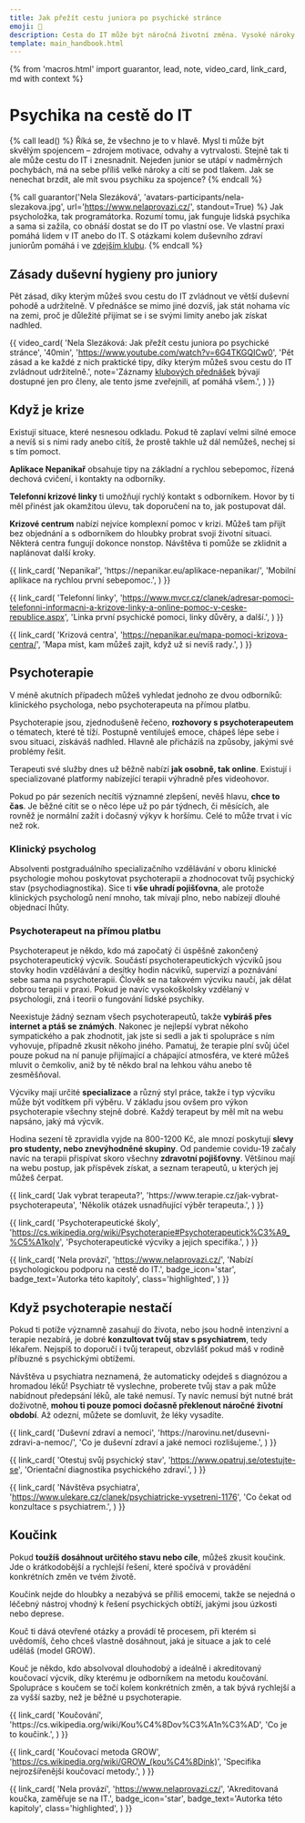 ```yaml
---
title: Jak přežít cestu juniora po psychické stránce
emoji: 💆
description: Cesta do IT může být náročná životní změna. Vysoké nároky na sebe sama, srovnávání se s ostatními, nedostatek odpočinku, nejistota. Přečti si, jak se to dá zvládat.
template: main_handbook.html
---
```


{% from 'macros.html' import guarantor, lead, note, video_card, link_card, md with context %}

# Psychika na cestě do IT

{% call lead() %}
  Říká se, že všechno je to v hlavě. Mysl ti může být skvělým spojencem – zdrojem motivace, odvahy a vytrvalosti. Stejně tak ti ale může cestu do IT i znesnadnit. Nejeden junior se utápí v nadměrných pochybách, má na sebe příliš velké nároky a cítí se pod tlakem. Jak se nenechat brzdit, ale mít svou psychiku za spojence?
{% endcall %}

{% call guarantor('Nela Slezáková', 'avatars-participants/nela-slezakova.jpg', url='https://www.nelaprovazi.cz/', standout=True) %}
  Jak psycholožka, tak programátorka. Rozumí tomu, jak funguje lidská psychika a sama si zažila, co obnáší dostat se do IT po vlastní ose. Ve vlastní praxi pomáhá lidem v IT anebo do IT. S otázkami kolem duševního zdraví juniorům pomáhá i ve [zdejším klubu](../club.md).
{% endcall %}

## Zásady duševní hygieny pro juniory

Pět zásad, díky kterým můžeš svou cestu do IT zvládnout ve větší duševní pohodě a udržitelně. V přednášce se mimo jiné dozvíš, jak stát nohama víc na zemi, proč je důležité přijímat se i se svými limity anebo jak získat nadhled.

{{ video_card(
  'Nela Slezáková: Jak přežít cestu juniora po psychické stránce',
  '40min',
  'https://www.youtube.com/watch?v=6G4TKGQICw0',
  'Pět zásad a ke každé z nich praktické tipy, díky kterým můžeš svou cestu do IT zvládnout udržitelně.',
  note='Záznamy [klubových přednášek](../events.md) bývají dostupné jen pro členy, ale tento jsme zveřejnili, ať pomáhá všem.',
) }}

## Když je krize

Existují situace, které nesnesou odkladu. Pokud tě zaplaví velmi silné emoce a nevíš si s nimi rady anebo cítíš, že prostě takhle už dál nemůžeš, nechej si s tím pomoct.

**Aplikace Nepanikař** obsahuje tipy na základní a rychlou sebepomoc, řízená dechová cvičení, i kontakty na odborníky.

**Telefonní krizové linky** ti umožňují rychlý kontakt s odborníkem. Hovor by ti měl přinést jak okamžitou úlevu, tak doporučení na to, jak postupovat dál.

**Krizové centrum** nabízí nejvíce komplexní pomoc v krizi. Můžeš tam přijít bez objednání a s odborníkem do hloubky probrat svoji životní situaci. Některá centra fungují dokonce nonstop. Návštěva ti pomůže se zklidnit a naplánovat další kroky.

<div class="link-cards">
  {{ link_card(
    'Nepanikař',
    'https://nepanikar.eu/aplikace-nepanikar/',
    'Mobilní aplikace na rychlou první sebepomoc.',
  ) }}

  {{ link_card(
    'Telefonní linky',
    'https://www.mvcr.cz/clanek/adresar-pomoci-telefonni-informacni-a-krizove-linky-a-online-pomoc-v-ceske-republice.aspx',
    'Linka první psychické pomoci, linky důvěry, a další.',
  ) }}

  {{ link_card(
    'Krizová centra',
    'https://nepanikar.eu/mapa-pomoci-krizova-centra/',
    'Mapa míst, kam můžeš zajít, když už si nevíš rady.',
  ) }}
</div>

## Psychoterapie

V méně akutních případech můžeš vyhledat jednoho ze dvou odborníků: klinického psychologa, nebo psychoterapeuta na přímou platbu.

Psychoterapie jsou, zjednodušeně řečeno, **rozhovory s psychoterapeutem** o tématech, které tě tíží. Postupně ventiluješ emoce, chápeš lépe sebe i svou situaci, získáváš nadhled. Hlavně ale přicházíš na způsoby, jakými své problémy řešit.

Terapeuti své služby dnes už běžně nabízí **jak osobně, tak online**. Existují i specializované platformy nabízející terapii výhradně přes videohovor.

Pokud po pár sezeních necítíš významné zlepšení, nevěš hlavu, **chce to čas**. Je běžné cítit se o něco lépe už po pár týdnech, či měsících, ale rovněž je normální zažít i dočasný výkyv k horšímu. Celé to může trvat i víc než rok.

### Klinický psycholog

Absolventi postgraduálního specializačního vzdělávání v oboru klinické psychologie mohou poskytovat psychoterapii a zhodnocovat tvůj psychický stav (psychodiagnostika). Sice ti **vše uhradí pojišťovna**, ale protože klinických psychologů není mnoho, tak mívají plno, nebo nabízejí dlouhé objednací lhůty.

### Psychoterapeut na přímou platbu

Psychoterapeut je někdo, kdo má započatý či úspěšně zakončený psychoterapeutický výcvik. Součástí psychoterapeutických výcviků jsou stovky hodin vzdělávání a desítky hodin nácviků, supervizí a poznávání sebe sama na psychoterapii. Člověk se na takovém výcviku naučí, jak dělat dobrou terapii v praxi. Pokud je navíc vysokoškolsky vzdělaný v psychologii, zná i teorii o fungování lidské psychiky.

Neexistuje žádný seznam všech psychoterapeutů, takže **vybíráš přes internet a ptáš se známých**. Nakonec je nejlepší vybrat někoho sympatického a pak zhodnotit, jak jste si sedli a jak ti spolupráce s ním vyhovuje, případně zkusit někoho jiného. Pamatuj, že terapie plní svůj účel pouze pokud na ní panuje přijímající a chápající atmosféra, ve které můžeš mluvit o čemkoliv, aniž by tě někdo bral na lehkou váhu anebo tě zesměšňoval.

Výcviky mají určité **specializace** a různý styl práce, takže i typ výcviku může být vodítkem při výběru. V základu jsou ovšem pro výkon psychoterapie všechny stejně dobré. Každý terapeut by měl mít na webu napsáno, jaký má výcvik.

Hodina sezení tě zpravidla vyjde na 800-1200 Kč, ale mnozí poskytují **slevy pro studenty, nebo znevýhodněné skupiny**. Od pandemie covidu-19 začaly navíc na terapii přispívat skoro všechny **zdravotní pojišťovny**. Většinou mají na webu postup, jak příspěvek získat, a seznam terapeutů, u kterých jej můžeš čerpat.

<div class="link-cards">
  {{ link_card(
    'Jak vybrat terapeuta?',
    'https://www.terapie.cz/jak-vybrat-psychoterapeuta',
    'Několik otázek usnadňující výběr terapeuta.',
  ) }}

  {{ link_card(
    'Psycho­terapeu­tic­ké školy',
    'https://cs.wikipedia.org/wiki/Psychoterapie#Psychoterapeutick%C3%A9_%C5%A1koly',
    'Psycho­terapeu­tic­ké výcviky a jejich specifika.',
  ) }}

  {{ link_card(
    'Nela provází',
    'https://www.nelaprovazi.cz/',
    'Nabízí psychologickou podporu na cestě do IT.',
    badge_icon='star',
    badge_text='Autorka této kapitoly',
    class='highlighted',
  ) }}
</div>

## Když psychoterapie nestačí

Pokud ti potíže významně zasahují do života, nebo jsou hodně intenzivní a terapie nezabírá, je dobré **konzultovat tvůj stav s psychiatrem**, tedy lékařem. Nejspíš to doporučí i tvůj terapeut, obzvlášť pokud máš v rodině příbuzné s psychickými obtížemi.

Návštěva u psychiatra neznamená, že automaticky odejdeš s diagnózou a hromadou léků! Psychiatr tě vyslechne, proberete tvůj stav a pak může nabídnout předepsání léků, ale také nemusí. Ty navíc nemusí být nutné brát doživotně, **mohou ti pouze pomoci dočasně překlenout náročné životní období**. Až odezní, můžete se domluvit, že léky vysadíte.

<div class="link-cards">
  {{ link_card(
    'Duševní zdraví a nemoci',
    'https://narovinu.net/dusevni-zdravi-a-nemoc/',
    'Co je duševní zdraví a jaké nemoci rozlišujeme.',
  ) }}

  {{ link_card(
    'Otestuj svůj psychický stav',
    'https://www.opatruj.se/otestujte-se',
    'Orientační diagnostika psychického zdraví.',
  ) }}

  {{ link_card(
    'Návštěva psychiatra',
    'https://www.ulekare.cz/clanek/psychiatricke-vysetreni-1176',
    'Co čekat od konzultace s psychiatrem.',
  ) }}
</div>

## Koučink

Pokud **toužíš dosáhnout určitého stavu nebo cíle**, můžeš zkusit koučink. Jde o krátkodobější a rychlejší řešení, které spočívá v provádění konkrétních změn ve tvém životě.

Koučink nejde do hloubky a nezabývá se příliš emocemi, takže se nejedná o léčebný nástroj vhodný k řešení psychických obtíží, jakými jsou úzkosti nebo deprese.

Kouč ti dává otevřené otázky a provádí tě procesem, při kterém si uvědomíš, čeho chceš vlastně dosáhnout, jaká je situace a jak to celé uděláš (model GROW).

Kouč je někdo, kdo absolvoval dlouhodobý a ideálně i akreditovaný koučovací výcvik, díky kterému je odborníkem na metodu koučování. Spolupráce s koučem se točí kolem konkrétních změn, a tak bývá rychlejší a za vyšší sazby, než je běžné u psychoterapie.

<div class="link-cards">
  {{ link_card(
    'Koučování',
    'https://cs.wikipedia.org/wiki/Kou%C4%8Dov%C3%A1n%C3%AD',
    'Co je to koučink.',
  ) }}

  {{ link_card(
    'Koučovací metoda GROW',
    'https://cs.wikipedia.org/wiki/GROW_(kou%C4%8Dink)',
    'Specifika nejrozšířenější koučovací metody.',
  ) }}

  {{ link_card(
    'Nela provází',
    'https://www.nelaprovazi.cz/',
    'Akreditovaná koučka, zaměřuje se na IT.',
    badge_icon='star',
    badge_text='Autorka této kapitoly',
    class='highlighted',
  ) }}
</div>


<!-- {#

feedback na stránku https://discord.com/channels/769966886598737931/789046675247333397/1025450055999692910

https://www.heroine.cz/zeny-it/6341-syndrom-podvodnice-vas-pri-praci-v-it-snadno-dozene-jak-proti-nemu-bojovat

Don’t compare yourself
https://twitter.com/traversymedia/status/1298585427016908801

6, 8 - nepropadej panice
https://www.youtube.com/playlist?list=PLhB6F20C-jTPITEXEHus6fVZDfNxzRbv_

workoholismus
https://discord.com/channels/769966886598737931/864434067968360459/900281705246633995

Ahoj :-) tohle mi připadá supr! Sám jsem tím trpěl, teď už tolik ne. A věřím, že spousta juniorů a zvlášť juniorek má tenhle syndrom. Tak jsem si říkal, že by tě to mohlo zaujmout... https://www.youtube.com/watch?v=l_Vqp1dPuPo

Produktivita
https://discord.com/channels/769966886598737931/864434067968360459/901243092856889384

--- https://discord.com/channels/769966886598737931/789107031939481641/999239037187534898
Na "jak zvýšit psychickou odolnost" jsou psaný celý knížky 😄 ale já osobně jsem spíš zastánce toho, že tě zocelují náročné životní situace, které jsi překonal. Je rozdíl mezi eustresem a distresem, eustres je mírný a nabudí tě k lepšímu výkonu, distres už je za hranou a tvůj výkon zhorší. Můj tip na snížení stresu je určitě nácvik. Kognitivně behaviorální terapie vystavování se podnětům, které způsobují úzkost hodně propaguje, a funguje to. Takže poprosit někoho blízkého, ať se mnou simuluje pohovorovou situaci může snížit stres při samotném pohovoru.
---


--- https://discord.com/channels/769966886598737931/864434067968360459/997241498452111441
Teď jsem narazil na velice zajímavou myšlenku, která by mohla rozproudit diskuzi. Čtu zrovna knihu Psychologie peněz (všiml jsem si ze téma financí se tu někde nedávno řešilo) a velice mě tam zaujala myšlenka toho, že pokud člověk zjistí, že chce najednou dělat něco nového (třeba nastartovat kariéru v IT jako asi většina z nás) tak má tendenci se na to až nezdravě soustředit. Plus ho k tomu ještě svírá lítost, že obětoval tolik času něčemu jinému co zrovna opouští a takovéto “kéž bych začal dřív” mu může dost ublížit. Co vy na to? Znáte to? Já osobně jsem s tímhle pocitem bojoval dost dlouhou dobu. Jednou za čas mě to přepadne, ale naučil jsem se s tím pracovat a soustředit se na fakt, že vše v životě má své opodstatnění a vše má svůj čas. Proto taky třeba tolik nespěchám na učení a je to pro mě až na druhém místě za rodinou. 😊
---


--- https://discord.com/channels/769966886598737931/864434067968360459/980834407839571988
Velmi dobrá otázka, já si myslím, že např. 1) ti psychické obtíže zasahují do života - způsobují problémy v práci, vztazích... 2) ostatní ti říkají, že to už není normální, 3) můžeš si udělat screening, který zaštituje Národní ústav duševního zdraví https://www.opatruj.se/otestujte-se .... 4) + pokud máš v rodině historii duševních obtíží, tak je to další důvod
---


--- https://discord.com/channels/769966886598737931/788826407412170752/972950345863028737
Strach a vzrušení před prvním zveřejněním životopisu…, před prvním pohovorem…, před nástupem do práce… Už vím, že mě chtějí, mám domluvenou pozici i mzdu, a přece se to první pracovní ráno cítím jako kdybych šla k maturitě. Sevřená nervozitou, plná očekávání. Co se bude dít první den? A co ty dny další?
Obecně je nástupní den hlavně o setkání a poznání prostředí, vyřízení administrace, předání notebooku a mobilu, přidělení práv a přístupů, absolvování prvních „školení“ o firmě, práci, režimu, atd. Informace jsem hltala možná až moc vehementně, nevím proč jsem si myslela, že musím nasadit vražedné tempo a všechno si hned zapamatovat… Měla jsem toho tak plnou hlavu, že jsem v noci neusnula.
Druhý den jsem nastoupila na projekt do jiné společnosti. Takže stejné kolečko co předchozí den: další nové prostředí, setkání, administrace, notebook, školení… někdy jste na tom tak dobře, že přijdete, první den dostanete notebook a smlouvu, druhý den vám zařídí přístupy a vysvětlí práci, a třetí den už přispíváte jako plnohodnotný člen týmu. Mně se ty dny změnily v týdny (slabina korporátů), takže třeba první měsíc jsem dost intenzivně bojovala se strachem z vyhazovu a s pocitem, že jsem tam k ničemu, protože „nic neprogramuji a jen čtu dokumentaci“ k projektu. Ale v týmu se vědělo, že jsem úplný nováček a zaškoluji se na nových technologiích, takže všichni byli klidní, nápomocní a já se postupně uklidňovala taky… Hlavně díky rozhovorům v kuchyňkách a na obědech (které vřele doporučuji), protože jsem se dozvěděla, že i mým kolegům trval proces rozkoukávání dlouho, že je to normální, pochopitelné, že není kam spěchat, mám být v klidu a pokud budou mít pocit, že bych „měla zrychlit“, určitě to jasně řeknou – opadly tak moje obavy, že bych ze dne na den dostala smsku, ať už do práce nechodím. Postupně jsem začala psát kód a těšilo mě, že byl schvalován bez připomínek a s pochvalou, že mi to jde. Takže nevzdávejte to!
---


--- https://discord.com/channels/769966886598737931/1089542061910413345/1089645111840886836
Ahoj Jamébo, vítej v klubu.
Máš tedy v životě aktuálně řádně naloženo, ne že ne. 😓
Jsme sice stejně staří a už sem taky nějakou tou krizí prošel, ale jako bezdětný, si tohle neumím moc představit. 😮

Co si představit umím, je to, co je potřeba pro změnu kariéry do IT, protože posledních několik let tím lidi provázím.

Ne všem se to povede a ty důvody jsou v naprosté většině stejné:
🪫 nejsou na tom psychicky dobře, vyhoření, deprese, rozpad vztahu, to všechno je často bohužel smrtelná rána téhle snaze, prostě už nemáš energii
💸 nemají dost finančních rezerv: není to levné, místo práce se učit, platit kurzy, hledání práce taky trvá, nástupní peníze v IT nejsou žádná výhra (pořád není výjimkou 30 hrubého za fulltime) i když to samozřejmě stoupá relativně rychle
🫂 chybí podpora partnerů / rodiny / okolí: tohle je trochu propojené s těmi předchozími, okolí ti to může financovat, hlídat děti a vůbec ten pocit, že ti někdo blízký říká, že to zvládneš je taky dost důležitej.

A teď když se touhle optikou dívám na tvoji situaci, jak ji tu popisuješ, tak kromě odhodlání, které z toho cítím (respekt!), tam vidím i dost rizik. Trh aktuálně taky není na tvé straně, poněkud to vychladlo a je potřeba umět víc a práci juniorům trvá najít déle než třeba před rokem.

Nerad bych tě tím demotivoval, ale v tvé situaci asi nemůžeš moc riskovat a jít do toho po hlavě bez ohledu na šance a je proto na místě spíš opatrnější přístup. ☹️

Zkusme přijít na nějakou cestu, jak by to mohlo jít. 🤔
---




--- https://discord.com/channels/769966886598737931/864434067968360459/1108854118119919667
Zajímavá pomůcka 🙂 https://www.starterstory.com/how-to-say-no
---


--- https://discord.com/channels/769966886598737931/864434067968360459/1111537040358654012
Vykouklo na mě na <:facebook:976201141924802580>: https://www.elsa.cvut.cz/wp-content/uploads/2022/11/manual-dusevniho-zdravi-vysokoskolaka.pdf
---


--- https://discord.com/channels/769966886598737931/916339896963190785/1118274720081641662

---


--- https://discord.com/channels/769966886598737931/864434067968360459/1128945673409134642
Můj první podcast! 😅 Povídáme si (nečekaně) o juniorech, na cestě za první prací v IT a juniorech v novém zaměstnání. A Vojtěch Mádr a Šárka Kousalová ze mě mámí řadu tipů, "Co dělat když...". Dotkla jsem se tak i témat, které jsem zatím v přednáškách nepokryla. Příjemný poslech 😉

https://bit.ly/43kQTxx
---


https://overcast.fm/+sSMxujIAI


https://www.czap.cz/


https://www.facebook.com/groups/karieroviporadci/posts/1313279362724110/?comment_id=1313335772718469&reply_comment_id=1314594812592565&__cft__[0]=AZWMcRq7AQKxLajYQRUHc8KUh12uhBk86ogWa5bGWQ1G6owkzUnl2Y0mXj1vTgE04JaFMruyABkKAJuJO9Yzmnmm0VmInArKa9GB-uHnlb-o1V3HdvfPjPHQoLgUW6bzgMoNBUMhCuoes3nXwBJFemEK&__tn__=R]-R
Řešíme téma zvládání změn, zpracované je v jedné z kapitol knize "Cesta za horizont kariérového poradenství" (je ke stažení na našem webu: https://ekskurzy.cz/cs/nase-publikace) a k ní jsou navázané dvě prezentace, které máme na youtube kanálu:[ https://youtu.be/wihsODx3TqY?si=5UiMKge0YqbvnRK](https://youtu.be/wihsODx3TqY?si=5UiMKge0YqbvnRK "‌") a https://youtu.be/L18b9qJeS6A?si=-MAoJX8JtipvZQVv Kurz jsme měli jen v rámci projektu, aktuálně je možnost téma podrobněji řešit v rámci individuální konzultace.
Případně ještě kniha k posilování odolnosti "Životem s lehkostí", také zdarma na našem webu


--- https://discord.com/channels/769966886598737931/864434067968360459/1182021718919872522
Impostor syndrom. Je to vlákno, po rozkliknutí byste měli vidět navazující příspěvky. https://jawns.club/@skyfaller/111531328646480058
---


--- https://discord.com/channels/769966886598737931/864434067968360459/1192603944929742870
Dobrý úvod do terapie https://www.irozhlas.cz/zpravy-domov/dostupnost-psychoterapie-terapie-cena-sezeni-data-regiony-pojistovny-vzp_2212200600_jab
---


--- https://discord.com/channels/769966886598737931/864434067968360459/1197540785156018276
trocha "motivace" https://mastodon.social/@mhoye/111420190239350648
---


#} -->
